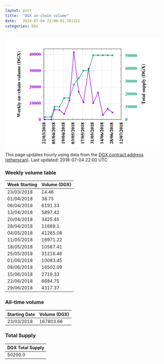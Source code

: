 ```yaml
---
layout: post
title:  "DGX on-chain volume"
date:   2018-07-04 22:00:01.281322
categories: DGX
---
```


![DGX volume graph](dgxvolume_scripts/out.png)


This page updates hourly using data from the [DGX contract address (etherscan)](https://etherscan.io/token/0x4f3afec4e5a3f2a6a1a411def7d7dfe50ee057bf). Last updated:
2018-07-04 22:00 UTC

### Weekly volume table

Week Starting | Volume (DGX)
--- | ---
23/03/2018|14.46
01/04/2018|38.75
06/04/2018|6191.33
13/04/2018|5897.42
20/04/2018|3425.45
28/04/2018|11689.1
04/05/2018|41285.08
11/05/2018|16971.22
18/05/2018|10567.41
25/05/2018|31216.46
01/06/2018|10083.45
08/06/2018|16502.09
15/06/2018|2719.33
22/06/2018|6684.75
29/06/2018|4317.37


### All-time volume

Starting Date | Volume (DGX)
--- | ---
23/03/2018|167803.66

### Total Supply

| DGX Total Supply |
| --- |
|50200.0|

